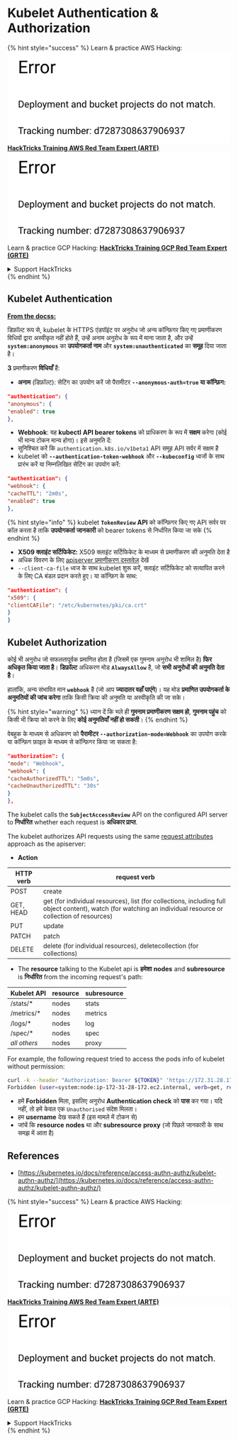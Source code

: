 # Kubelet Authentication & Authorization

{% hint style="success" %}
Learn & practice AWS Hacking:<img src="../../../.gitbook/assets/image (1) (1).png" alt="" data-size="line">[**HackTricks Training AWS Red Team Expert (ARTE)**](https://training.hacktricks.xyz/courses/arte)<img src="../../../.gitbook/assets/image (1) (1).png" alt="" data-size="line">\
Learn & practice GCP Hacking: <img src="../../../.gitbook/assets/image (2).png" alt="" data-size="line">[**HackTricks Training GCP Red Team Expert (GRTE)**<img src="../../../.gitbook/assets/image (2).png" alt="" data-size="line">](https://training.hacktricks.xyz/courses/grte)

<details>

<summary>Support HackTricks</summary>

* Check the [**subscription plans**](https://github.com/sponsors/carlospolop)!
* **Join the** 💬 [**Discord group**](https://discord.gg/hRep4RUj7f) or the [**telegram group**](https://t.me/peass) or **follow** us on **Twitter** 🐦 [**@hacktricks\_live**](https://twitter.com/hacktricks\_live)**.**
* **Share hacking tricks by submitting PRs to the** [**HackTricks**](https://github.com/carlospolop/hacktricks) and [**HackTricks Cloud**](https://github.com/carlospolop/hacktricks-cloud) github repos.

</details>
{% endhint %}

## Kubelet Authentication <a href="#kubelet-authentication" id="kubelet-authentication"></a>

[**From the docss:**](https://kubernetes.io/docs/reference/access-authn-authz/kubelet-authn-authz/)

डिफ़ॉल्ट रूप से, kubelet के HTTPS एंडपॉइंट पर अनुरोध जो अन्य कॉन्फ़िगर किए गए प्रमाणीकरण विधियों द्वारा अस्वीकृत नहीं होते हैं, उन्हें अनाम अनुरोध के रूप में माना जाता है, और उन्हें **`system:anonymous`** का **उपयोगकर्ता नाम** और **`system:unauthenticated`** का **समूह** दिया जाता है।

**3** प्रमाणीकरण **विधियाँ** हैं:

* **अनाम** (डिफ़ॉल्ट): सेटिंग का उपयोग करें जो पैरामीटर **`--anonymous-auth=true` या कॉन्फ़िग:**
```json
"authentication": {
"anonymous": {
"enabled": true
},
```
* **Webhook**: यह **kubectl** **API bearer tokens** को प्राधिकरण के रूप में **सक्षम** करेगा (कोई भी मान्य टोकन मान्य होगा)। इसे अनुमति दें:
* सुनिश्चित करें कि `authentication.k8s.io/v1beta1` API समूह API सर्वर में सक्षम है
* kubelet को **`--authentication-token-webhook`** और **`--kubeconfig`** ध्वजों के साथ प्रारंभ करें या निम्नलिखित सेटिंग का उपयोग करें:
```json
"authentication": {
"webhook": {
"cacheTTL": "2m0s",
"enabled": true
},
```
{% hint style="info" %}
kubelet **`TokenReview` API** को कॉन्फ़िगर किए गए API सर्वर पर कॉल करता है ताकि **उपयोगकर्ता जानकारी** को bearer tokens से निर्धारित किया जा सके
{% endhint %}

* **X509 क्लाइंट सर्टिफिकेट:** X509 क्लाइंट सर्टिफिकेट के माध्यम से प्रमाणीकरण की अनुमति देता है
* अधिक विवरण के लिए [apiserver प्रमाणीकरण दस्तावेज़](https://kubernetes.io/docs/reference/access-authn-authz/authentication/#x509-client-certs) देखें
* `--client-ca-file` ध्वज के साथ kubelet शुरू करें, क्लाइंट सर्टिफिकेट को सत्यापित करने के लिए CA बंडल प्रदान करते हुए। या कॉन्फ़िग के साथ:
```json
"authentication": {
"x509": {
"clientCAFile": "/etc/kubernetes/pki/ca.crt"
}
}
```
## Kubelet Authorization <a href="#kubelet-authentication" id="kubelet-authentication"></a>

कोई भी अनुरोध जो सफलतापूर्वक प्रमाणित होता है (जिसमें एक गुमनाम अनुरोध भी शामिल है) **फिर अधिकृत किया जाता है**। **डिफ़ॉल्ट** अधिकरण मोड **`AlwaysAllow`** है, जो **सभी अनुरोधों की अनुमति देता है**।

हालांकि, अन्य संभावित मान **`webhook`** है (जो आप **ज्यादातर वहाँ पाएंगे**)। यह मोड **प्रमाणित उपयोगकर्ता के अनुमतियों की जांच करेगा** ताकि किसी क्रिया की अनुमति या अस्वीकृति की जा सके।

{% hint style="warning" %}
ध्यान दें कि भले ही **गुमनाम प्रमाणीकरण सक्षम हो**, **गुमनाम पहुंच** को किसी भी क्रिया को करने के लिए **कोई अनुमतियाँ नहीं हो सकती**।
{% endhint %}

वेबहुक के माध्यम से अधिकरण को **पैरामीटर `--authorization-mode=Webhook`** का उपयोग करके या कॉन्फ़िग फ़ाइल के माध्यम से कॉन्फ़िगर किया जा सकता है:
```json
"authorization": {
"mode": "Webhook",
"webhook": {
"cacheAuthorizedTTL": "5m0s",
"cacheUnauthorizedTTL": "30s"
}
},
```
The kubelet calls the **`SubjectAccessReview`** API on the configured API server to **निर्धारित** whether each request is **अधिकार प्राप्त**.

The kubelet authorizes API requests using the same [request attributes](https://kubernetes.io/docs/reference/access-authn-authz/authorization/#review-your-request-attributes) approach as the apiserver:

* **Action**

| HTTP verb | request verb                                                                                                                                                  |
| --------- | ------------------------------------------------------------------------------------------------------------------------------------------------------------- |
| POST      | create                                                                                                                                                        |
| GET, HEAD | get (for individual resources), list (for collections, including full object content), watch (for watching an individual resource or collection of resources) |
| PUT       | update                                                                                                                                                        |
| PATCH     | patch                                                                                                                                                         |
| DELETE    | delete (for individual resources), deletecollection (for collections)                                                                                         |

* The **resource** talking to the Kubelet api is **हमेशा** **nodes** and **subresource** is **निर्धारित** from the incoming request's path:

| Kubelet API  | resource | subresource |
| ------------ | -------- | ----------- |
| /stats/\*    | nodes    | stats       |
| /metrics/\*  | nodes    | metrics     |
| /logs/\*     | nodes    | log         |
| /spec/\*     | nodes    | spec        |
| _all others_ | nodes    | proxy       |

For example, the following request tried to access the pods info of kubelet without permission:
```bash
curl -k --header "Authorization: Bearer ${TOKEN}" 'https://172.31.28.172:10250/pods'
Forbidden (user=system:node:ip-172-31-28-172.ec2.internal, verb=get, resource=nodes, subresource=proxy)
```
* हमें **Forbidden** मिला, इसलिए अनुरोध **Authentication check** को **पास** कर गया। यदि नहीं, तो हमें केवल एक `Unauthorised` संदेश मिलता।
* हम **username** देख सकते हैं (इस मामले में टोकन से)
* जांचें कि **resource** **nodes** था और **subresource** **proxy** (जो पिछले जानकारी के साथ समझ में आता है)

## References

* [https://kubernetes.io/docs/reference/access-authn-authz/kubelet-authn-authz/](https://kubernetes.io/docs/reference/access-authn-authz/kubelet-authn-authz/)

{% hint style="success" %}
Learn & practice AWS Hacking:<img src="../../../.gitbook/assets/image (1) (1).png" alt="" data-size="line">[**HackTricks Training AWS Red Team Expert (ARTE)**](https://training.hacktricks.xyz/courses/arte)<img src="../../../.gitbook/assets/image (1) (1).png" alt="" data-size="line">\
Learn & practice GCP Hacking: <img src="../../../.gitbook/assets/image (2).png" alt="" data-size="line">[**HackTricks Training GCP Red Team Expert (GRTE)**<img src="../../../.gitbook/assets/image (2).png" alt="" data-size="line">](https://training.hacktricks.xyz/courses/grte)

<details>

<summary>Support HackTricks</summary>

* Check the [**subscription plans**](https://github.com/sponsors/carlospolop)!
* **Join the** 💬 [**Discord group**](https://discord.gg/hRep4RUj7f) or the [**telegram group**](https://t.me/peass) or **follow** us on **Twitter** 🐦 [**@hacktricks\_live**](https://twitter.com/hacktricks\_live)**.**
* **Share hacking tricks by submitting PRs to the** [**HackTricks**](https://github.com/carlospolop/hacktricks) and [**HackTricks Cloud**](https://github.com/carlospolop/hacktricks-cloud) github repos.

</details>
{% endhint %}
